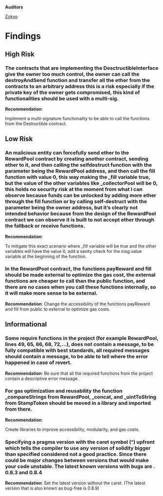 **Auditors**

[Zokyo](https://x.com/zokyo_io)

# Findings

## High Risk

### The contracts that are implementing the DesctructibleInterface give the owner too much control, the owner can call the destroyAndSend function and transfer all the ether from the contracts to an arbitrary address this is a risk especially if the private key of the owner gets compromised, this kind of functionalities should be used with a multi-sig.

**Recommendation**:

Implement a multi-signature functionality to be able to call the functions from the Destructible
contract.

## Low Risk

### An malicious entity can forcefully send ether to the RewardPool contract by creating another contract, sending ether to it, and then calling the selfdestruct function with the parameter being the RewardPool address, and then call the fill function with value 0, this way making the _fill variable true, but the value of the other variables like _collectorPool will be 0, this holds no security risk at the moment from what I can observe because funds can be unlocked by adding more ether through the fill function or by calling self-destruct with the parameter being the owner address, but it’s clearly not intended behavior because from the design of the RewardPool contract we can observe it is built to not accept ether through the fallback or receive functions.

**Recommendation**:

To mitigate this exact scenario where _fill variable will be true and the other variables will have
the value 0, add a sanity check for the msg.value variable at the beginning of the function.

### In the RewardPool contract, the functions payReward and fill should be made external to optimize the gas cost, the external functions are cheaper to call than the public function, and there are no cases when you call these functions internally, so it will make more sense to be external.

**Recommendation**:
Change the accessibility of the functions payReward and fill from public to external to optimize
gas costs.

## Informational

### Some require functions in the project (for example RewardPool, lines 49, 65, 66, 68, 72,...), does not contain a message, to be fully compatible with best standards, all required messages should contain a message, to be able to tell where the error happened in case of revert.

**Recommendation**:
Be sure that all the required functions from the project contain a descriptive error message.

### For gas optimization and reusability the function _compareStrings from RewardPool, _concat, and _uintToString from StampToken should be moved in a library and imported from there.

**Recommendation**:

Create libraries to improve accessibility, modularity, and gas costs.

### Specifying a pragma version with the caret symbol (^) upfront which tells the compiler to use any version of solidity bigger than specified considered not a good practice. Since there could be major changes between versions that would make your code unstable. The latest known versions with bugs are . 0.8.3 and 0.8.4

**Recommendation**:
Set the latest version without the caret. (The latest version that is also known as bug-free is
0.8.9)
